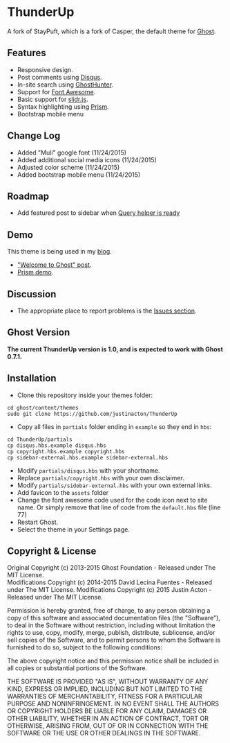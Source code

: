 # ThunderUp 

A fork of StayPuft, which is a fork of Casper, the default theme for [Ghost](https://github.com/tryghost/ghost/).

## Features

* Responsive design.
* Post comments using [Disqus](http://disqus.com/).
* In-site search using [GhostHunter](https://github.com/i11ume/ghostHunter).
* Support for [Font Awesome](https://github.com/FortAwesome/Font-Awesome).
* Basic support for [slidr.js](https://github.com/bchanx/slidr).
* Syntax highlighting using [Prism](https://github.com/LeaVerou/prism/).
* Bootstrap mobile menu

## Change Log
* Added "Muli" google font (11/24/2015)
* Added additional social media icons (11/24/2015)
* Adjusted color scheme (11/24/2015)
* Added bootstrap mobile menu (11/24/2015)

## Roadmap
* Add featured post to sidebar when [Query helper is ready](https://github.com/TryGhost/Ghost/issues/4439)

## Demo

This theme is being used in my [blog](https://justinacton.com/).

*  ["Welcome to Ghost" post](https://justinacton.com/welcome-to-ghost/).
*  [Prism demo](http://davidlecina.com/blog/prism-demo/).

## Discussion

* The appropriate place to report problems is the [Issues section](https://github.com/justinacton/ThunderUp/issues).

## Ghost Version

**The current ThunderUp version is 1.0, and is expected to work with Ghost 0.7.1.**

## Installation

* Clone this repository inside your themes folder:

```
cd ghost/content/themes
sudo git clone https://github.com/justinacton/ThunderUp
```

* Copy all files in `partials` folder ending in `example` so they end in `hbs`:

```
cd ThunderUp/partials
cp disqus.hbs.example disqus.hbs
cp copyright.hbs.example copyright.hbs
cp sidebar-external.hbs.example sidebar-external.hbs
```

* Modify `partials/disqus.hbs` with your shortname.
* Replace `partials/copyright.hbs` with your own disclaimer.
* Modify `partials/sidebar-external.hbs` with your own external links.
* Add favicon to the `assets` folder
* Change the font awesome code used for the code icon next to site name.  Or simply remove that line of code from the `default.hbs` file (line 77)
* Restart Ghost.
* Select the theme in your Settings page.

## Copyright & License

Original Copyright (c) 2013-2015 Ghost Foundation - Released under The MIT License.  
Modifications Copyright (c) 2014-2015 David Lecina Fuentes - Released under The MIT License.
Modifications Copyright (c) 2015 Justin Acton - Released under The MIT License.

Permission is hereby granted, free of charge, to any person obtaining a copy of this software and associated documentation files (the "Software"), to deal in the Software without restriction, including without limitation the rights to use, copy, modify, merge, publish, distribute, sublicense, and/or sell copies of the Software, and to permit persons to whom the Software is furnished to do so, subject to the following conditions:

The above copyright notice and this permission notice shall be included in all copies or substantial portions of the Software.

THE SOFTWARE IS PROVIDED "AS IS", WITHOUT WARRANTY OF ANY KIND, EXPRESS OR IMPLIED, INCLUDING BUT NOT LIMITED TO THE WARRANTIES OF MERCHANTABILITY, FITNESS FOR A PARTICULAR PURPOSE AND
NONINFRINGEMENT. IN NO EVENT SHALL THE AUTHORS OR COPYRIGHT HOLDERS BE LIABLE FOR ANY CLAIM, DAMAGES OR OTHER LIABILITY, WHETHER IN AN ACTION OF CONTRACT, TORT OR OTHERWISE, ARISING FROM, OUT OF OR IN CONNECTION WITH THE SOFTWARE OR THE USE OR OTHER DEALINGS IN THE SOFTWARE.
